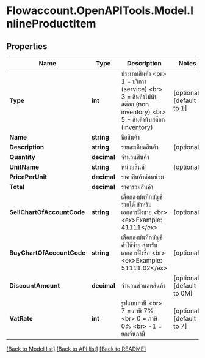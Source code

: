 
# Flowaccount.OpenAPITools.Model.InlineProductItem

## Properties

Name | Type | Description | Notes
------------ | ------------- | ------------- | -------------
**Type** | **int** | ประเภทสินค้า &lt;br&gt; 1 &#x3D; บริการ (service) &lt;br&gt; 3 &#x3D; สินค้าไม่นับสต๊อก (non inventory) &lt;br&gt; 5 &#x3D; สินค้านับสต๊อก (inventory) | [optional] [default to 1]
**Name** | **string** | ชื่อสินค้า | 
**Description** | **string** | รายละเอียดสินค้า | [optional] 
**Quantity** | **decimal** | จำนวนสินค้า | 
**UnitName** | **string** | หน่วยสินค้า | [optional] 
**PricePerUnit** | **decimal** | ราคาสินค้าต่อหน่วย | 
**Total** | **decimal** | ราคารวมสินค้า | 
**SellChartOfAccountCode** | **string** | เลือกลงบันทึกบัญชีรายได้ สำหรับเอกสารฝั่งขาย &lt;br&gt; &lt;ex&gt;Example: 41111&lt;/ex&gt; | [optional] 
**BuyChartOfAccountCode** | **string** | เลือกลงบันทึกบัญชีค่าใช้จ่าย สำหรับเอกสารฝั่งซื้อ &lt;br&gt; &lt;ex&gt;Example: 51111.02&lt;/ex&gt; | [optional] 
**DiscountAmount** | **decimal** | จำนวนส่วนลดสินค้า | [optional] [default to 0M]
**VatRate** | **int** | รูปแบบภาษี &lt;br&gt; 7 &#x3D; ภาษี 7% &lt;br&gt; 0 &#x3D; ภาษี 0% &lt;br&gt; -1 &#x3D; ยกเว้นภาษี | [optional] [default to 7]

[[Back to Model list]](../README.md#documentation-for-models)
[[Back to API list]](../README.md#documentation-for-api-endpoints)
[[Back to README]](../README.md)

